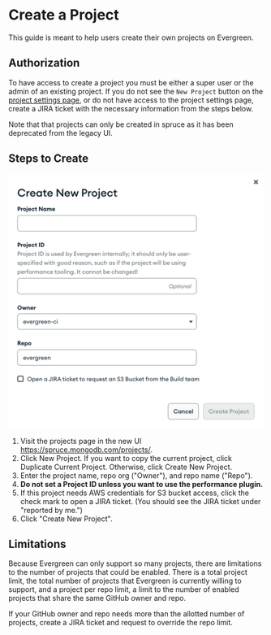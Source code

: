 # Create a Project

This guide is meant to help users create their own projects on Evergreen. 

## Authorization

To have access to create a project you must be either a super user or the admin of an existing project.
If you do not see the `New Project` button on the [project settings page](https://spruce.mongodb.com/project/YourProject/settings/general), or do not have access to the project settings page, create a JIRA ticket with the necessary information from the steps below.

Note that that projects can only be created in spruce as it has been deprecated from the legacy UI.

## Steps to Create

![create_project_modal.png](../images/create_project_modal.png)
1. Visit the projects page in the new UI https://spruce.mongodb.com/projects/.
2. Click New Project. If you want to copy the current project, click Duplicate Current Project. Otherwise, click Create New Project.
3. Enter the project name, repo org ("Owner"), and repo name ("Repo").
4. **Do not set a Project ID unless you want to use the performance plugin.**
5. If this project needs AWS credentials for S3 bucket access, click the check mark to open a JIRA ticket. (You should see the JIRA ticket under "reported by me.")
6. Click "Create New Project".

## Limitations

Because Evergreen can only support so many projects, there are limitations to the number of projects that could be enabled. 
There is a total project limit, the total number of projects that Evergreen is currently willing to support, 
and a project per repo limit, a limit to the number of enabled projects that share the same GitHub owner and repo. 

If your GitHub owner and repo needs more than the allotted number of projects, create a JIRA ticket and request to override the repo limit.